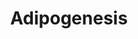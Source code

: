 ---
annotations:
- id: PW:0000650
  parent: signaling pathway
  type: Pathway Ontology
  value: signaling pathway pertinent to development
authors:
- M.Patti
- MaintBot
- MartijnVanIersel
- Mkutmon
description: The different classess of factors involved in adipogenesis are shown.
  Adipogenesis is the process by which fat cells differentiate from predadipocytes
  to adipocytes (fat cells). Adipose tissue, composed of white and brown adipose tissue,
  is composed of adipocytes. This pathway is primarily studied to understand factors
  that contribute to obesity and diabetes. Transcriptional and hormonal regulators
  of adipocyte formation are indicated.
last-edited: 2016-07-15
organisms:
- Rattus norvegicus
redirect_from:
- /index.php/Pathway:WP155
- /instance/WP155
revision: null
schema-jsonld:
- '@context': https://schema.org/
  '@id': https://wikipathways.github.io/pathways/WP155.html
  '@type': Dataset
  creator:
    '@type': Organization
    name: WikiPathways
  description: The different classess of factors involved in adipogenesis are shown.
    Adipogenesis is the process by which fat cells differentiate from predadipocytes
    to adipocytes (fat cells). Adipose tissue, composed of white and brown adipose
    tissue, is composed of adipocytes. This pathway is primarily studied to understand
    factors that contribute to obesity and diabetes. Transcriptional and hormonal
    regulators of adipocyte formation are indicated.
  keywords:
  - Adfp
  - Adipoq
  - Agpat2
  - Agt
  - Ahr
  - Asip
  - Bmp1
  - Bmp2
  - Bmp3
  - Bmp4
  - Bscl2
  - CEBPD
  - Cdkn1a
  - Cebpa
  - Cebpb
  - Cfd
  - Cisd1
  - Cntfr
  - Creb1
  - Ctnnb1
  - Cugbp1
  - Cyp26a1
  - Cyp26b1
  - Ddit3
  - Dlk1
  - Dvl1
  - E2F4
  - E2f1
  - Ebf1
  - Egr2
  - Epas1
  - FOXC2
  - Fas
  - Foxo1
  - Frzb
  - Fzd1
  - GH1
  - GTF3A
  - Gadd45a
  - Gadd45b
  - Gata2
  - Gata3
  - Gata4
  - Gdf10
  - Hif1a
  - Hmga1
  - Hnf1a
  - IRS3L
  - IRS4
  - Id3
  - Igf1
  - Il6
  - Il6st
  - Ins2
  - Irs1
  - Irs2
  - Klf15
  - Klf5
  - Klf6
  - Klf7
  - Lep
  - Lif
  - Lifr
  - Lipe
  - Lmna
  - Lpin1
  - Lpin2
  - Lpin3
  - Lpl
  - MEF2A
  - MEF2B
  - Mbnl1
  - Mef2c
  - Mef2d
  - Mif
  - Mixl1
  - NCOR1
  - Nampt
  - Ncoa1
  - Ncoa2
  - Ncor2
  - Ndn
  - Nr1h3
  - Nr2f1
  - Nr3c1
  - Nrip1
  - Osm
  - Pck1
  - Pck2
  - Plin
  - Pnpla3
  - Ppara
  - Ppard
  - Pparg
  - Ppargc1a
  - Prlr
  - Ptgis
  - Rara
  - Rb1
  - Rbl1
  - Rbl2
  - Retn
  - Rora
  - Rxra
  - Rxrg
  - Scd1
  - Serpine1
  - Sfrp4
  - Slc2a4
  - Smad3
  - Socs1
  - Socs3
  - Sp1
  - Spock1
  - Srebf1
  - Stat1
  - Stat2
  - Stat3
  - Stat5a
  - Stat5b
  - Stat6
  - Tgfb1
  - Tnf
  - Trib3
  - Twist1
  - Ucp1
  - Wnt1
  - Wnt10b
  - Wnt5b
  - Wwtr1
  - Zmpste24
  license: CC0
  name: Adipogenesis
seo: CreativeWork
title: Adipogenesis
wpid: WP155
---